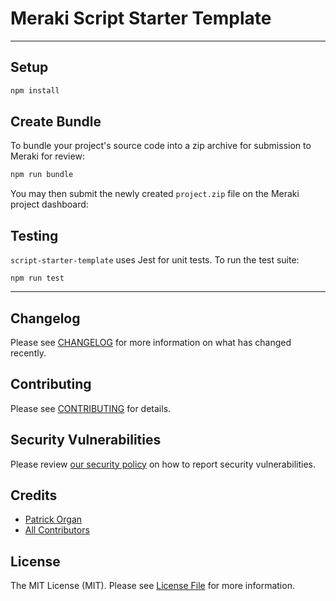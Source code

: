 # Meraki Script Starter Template

---

## Setup

```bash
npm install
```

## Create Bundle

To bundle your project's source code into a zip archive for submission to Meraki for review:

```bash
npm run bundle
```

You may then submit the newly created `project.zip` file on the Meraki project dashboard:



## Testing

`script-starter-template` uses Jest for unit tests.  To run the test suite:

`npm run test`

---

## Changelog

Please see [CHANGELOG](CHANGELOG.md) for more information on what has changed recently.

## Contributing

Please see [CONTRIBUTING](.github/CONTRIBUTING.md) for details.

## Security Vulnerabilities

Please review [our security policy](../../security/policy) on how to report security vulnerabilities.

## Credits

- [Patrick Organ](https://github.com/patinthehat)
- [All Contributors](../../contributors)

## License

The MIT License (MIT). Please see [License File](LICENSE) for more information.
